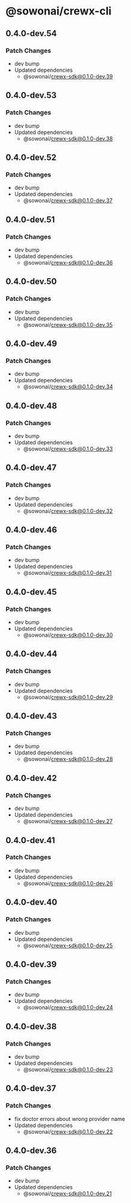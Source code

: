 # @sowonai/crewx-cli

## 0.4.0-dev.54

### Patch Changes

- dev bump
- Updated dependencies
  - @sowonai/crewx-sdk@0.1.0-dev.39

## 0.4.0-dev.53

### Patch Changes

- dev bump
- Updated dependencies
  - @sowonai/crewx-sdk@0.1.0-dev.38

## 0.4.0-dev.52

### Patch Changes

- dev bump
- Updated dependencies
  - @sowonai/crewx-sdk@0.1.0-dev.37

## 0.4.0-dev.51

### Patch Changes

- dev bump
- Updated dependencies
  - @sowonai/crewx-sdk@0.1.0-dev.36

## 0.4.0-dev.50

### Patch Changes

- dev bump
- Updated dependencies
  - @sowonai/crewx-sdk@0.1.0-dev.35

## 0.4.0-dev.49

### Patch Changes

- dev bump
- Updated dependencies
  - @sowonai/crewx-sdk@0.1.0-dev.34

## 0.4.0-dev.48

### Patch Changes

- dev bump
- Updated dependencies
  - @sowonai/crewx-sdk@0.1.0-dev.33

## 0.4.0-dev.47

### Patch Changes

- dev bump
- Updated dependencies
  - @sowonai/crewx-sdk@0.1.0-dev.32

## 0.4.0-dev.46

### Patch Changes

- dev bump
- Updated dependencies
  - @sowonai/crewx-sdk@0.1.0-dev.31

## 0.4.0-dev.45

### Patch Changes

- dev bump
- Updated dependencies
  - @sowonai/crewx-sdk@0.1.0-dev.30

## 0.4.0-dev.44

### Patch Changes

- dev bump
- Updated dependencies
  - @sowonai/crewx-sdk@0.1.0-dev.29

## 0.4.0-dev.43

### Patch Changes

- dev bump
- Updated dependencies
  - @sowonai/crewx-sdk@0.1.0-dev.28

## 0.4.0-dev.42

### Patch Changes

- dev bump
- Updated dependencies
  - @sowonai/crewx-sdk@0.1.0-dev.27

## 0.4.0-dev.41

### Patch Changes

- dev bump
- Updated dependencies
  - @sowonai/crewx-sdk@0.1.0-dev.26

## 0.4.0-dev.40

### Patch Changes

- dev bump
- Updated dependencies
  - @sowonai/crewx-sdk@0.1.0-dev.25

## 0.4.0-dev.39

### Patch Changes

- dev bump
- Updated dependencies
  - @sowonai/crewx-sdk@0.1.0-dev.24

## 0.4.0-dev.38

### Patch Changes

- dev bump
- Updated dependencies
  - @sowonai/crewx-sdk@0.1.0-dev.23

## 0.4.0-dev.37

### Patch Changes

- fix doctor errors about wrong provider name
- Updated dependencies
  - @sowonai/crewx-sdk@0.1.0-dev.22

## 0.4.0-dev.36

### Patch Changes

- dev bump
- Updated dependencies
  - @sowonai/crewx-sdk@0.1.0-dev.21

